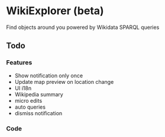 # WikiExplorer (beta)

Find objects around you powered by Wikidata SPARQL queries

## Todo
### Features
- Show notification only once
- Update map preview on location change
- UI i18n
- Wikipedia summary
- micro edits
- auto queries
- dismiss notification

### Code